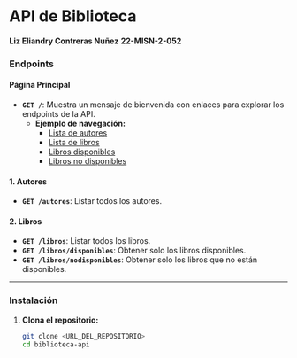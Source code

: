 # API de Biblioteca
**Liz Eliandry Contreras Nuñez**
**22-MISN-2-052**
### Endpoints

#### Página Principal
- **`GET /`**: Muestra un mensaje de bienvenida con enlaces para explorar los endpoints de la API.
  - **Ejemplo de navegación:**
    - [Lista de autores](http://localhost:3000/autores)
    - [Lista de libros](http://localhost:3000/libros)
    - [Libros disponibles](http://localhost:3000/libros/disponibles)
    - [Libros no disponibles](http://localhost:3000/libros/nodisponibles)

#### 1. Autores
- **`GET /autores`**: Listar todos los autores.

#### 2. Libros
- **`GET /libros`**: Listar todos los libros.
- **`GET /libros/disponibles`**: Obtener solo los libros disponibles.
- **`GET /libros/nodisponibles`**: Obtener solo los libros que no están disponibles.

---

### Instalación

1. **Clona el repositorio:**
   ```bash
   git clone <URL_DEL_REPOSITORIO>
   cd biblioteca-api
